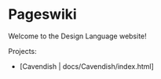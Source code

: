 # Pageswiki

Welcome to the Design Language website!

Projects:

- [Cavendish | docs/Cavendish/index.html] 
